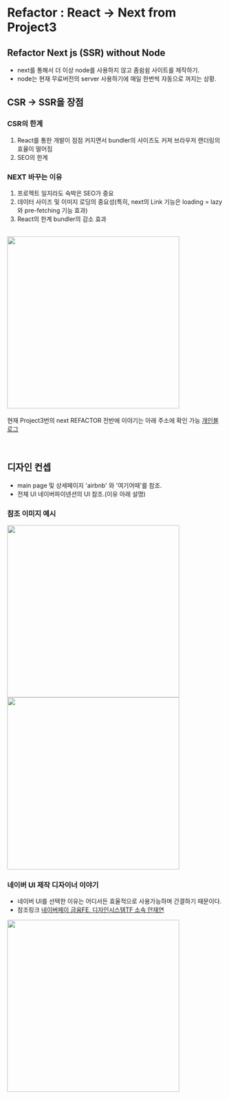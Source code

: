 # Refactor : React -> Next from Project3 
## Refactor Next js (SSR) without Node
- next를 통해서 더 이상 node를 사용하지 않고 좀쉼쉼 사이트를 제작하기.
- node는 현재 무료버전의 server 사용하기에 매일 한번씩 자동으로 꺼지는 상황.


## CSR -> SSR을 장점
### CSR의 한계
1. React를 통한 개발이 점점 커지면서 bundler의 사이즈도 커져 브라우저 랜더링의 효율이 떨어짐
2. SEO의 한계

### NEXT 바꾸는 이유
1. 프로젝트 일지라도 숙박은 SEO가 중요
2. 데이터 사이즈 및 이미지 로딩의 중요성(특히, next의 Link 기능은 loading = lazy와 pre-fetching 기능 효과)
3. React의 한계 bundler의 감소 효과
<br />
<img width="400" src="https://blog.kakaocdn.net/dn/c3SgPC/btsIrsMoyDj/ptcTOhuzxvKi8yTA3WqIo0/img.png" >


<br />
<br />
현재 Project3번의 next REFACTOR 전반에 이야기는 아래 주소에 확인 가능
<a href="https://life-explorer.tistory.com/category/Projects/Project3" target="_blank" >개인블로그</a>
<br />
<br />
<br />

## 디자인 컨셉
- main page 및 상세페이지 'airbnb' 와 '여기어때'를 참조. 
- 전체 UI 네이버파이넨션의 UI 참조.(이유 아래 설명)

### 참조 이미지 예시
<img width="400" src="https://blog.kakaocdn.net/dn/p75kW/btsIBa7ycaA/nW44uQsn8YgX297NygeU1K/img.png" >

<img width="400" src="https://blog.kakaocdn.net/dn/cstk5l/btsICEMUzuj/QVkFEngbQiCvbPvr7CWxW0/img.png" >


### 네이버 UI 제작 디자이너 이야기
- 네이버 UI를 선택한 이유는 어디서든 효율적으로 사용가능하며 간결하기 때문이다.
- 참조링크 <a href="https://medium.com/naverfinancial/defign-%EB%84%A4%EC%9D%B4%EB%B2%84%ED%8C%8C%EC%9D%B4%EB%82%B8%EC%85%9C%EC%9D%98-%EB%94%94%EC%9E%90%EC%9D%B8-%EC%8B%9C%EC%8A%A4%ED%85%9C%EC%9D%84-%EC%A0%95%EC%9D%98%ED%95%98%EB%8B%A4-7b7449832f26" target="_blank" >네이버페이 금융FE, 디자인시스템TF 소속 안재연</a>

<img width="400" src="https://blog.kakaocdn.net/dn/qywOy/btsIBYZFSkx/BP2m2WJW06ZRkey51KB5VK/img.png" >




<br />
<br />

